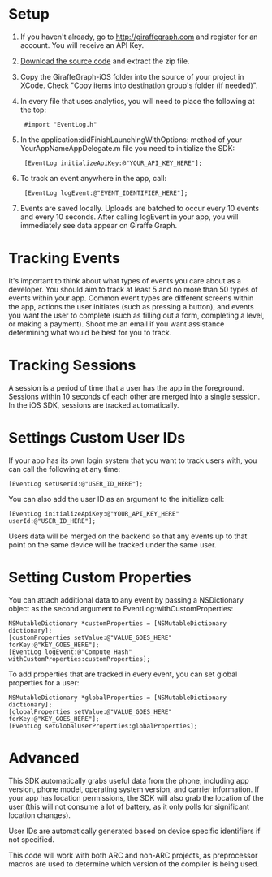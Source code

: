 # Setup #
1. If you haven't already, go to http://giraffegraph.com and register for an account. You will receive an API Key.
2. [Download the source code](http://giraffegraph.com/static/downloads/giraffegraph-ios.zip) and extract the zip file.
3. Copy the GiraffeGraph-iOS folder into the source of your project in XCode. Check "Copy items into destination group's folder (if needed)".
4. In every file that uses analytics, you will need to place the following at the top:

        #import "EventLog.h"

5. In the application:didFinishLaunchingWithOptions: method of your YourAppNameAppDelegate.m file you need to initialize the SDK:

        [EventLog initializeApiKey:@"YOUR_API_KEY_HERE"];

6. To track an event anywhere in the app, call:

        [EventLog logEvent:@"EVENT_IDENTIFIER_HERE"];

7. Events are saved locally. Uploads are batched to occur every 10 events and every 10 seconds. After calling logEvent in your app, you will immediately see data appear on Giraffe Graph.

# Tracking Events #

It's important to think about what types of events you care about as a developer. You should aim to track at least 5 and no more than 50 types of events within your app. Common event types are different screens within the app, actions the user initiates (such as pressing a button), and events you want the user to complete (such as filling out a form, completing a level, or making a payment). Shoot me an email if you want assistance determining what would be best for you to track.

# Tracking Sessions #

A session is a period of time that a user has the app in the foreground. Sessions within 10 seconds of each other are merged into a single session. In the iOS SDK, sessions are tracked automatically.

# Settings Custom User IDs #

If your app has its own login system that you want to track users with, you can call the following at any time:

    [EventLog setUserId:@"USER_ID_HERE"];

You can also add the user ID as an argument to the initialize call:
    
    [EventLog initializeApiKey:@"YOUR_API_KEY_HERE" userId:@"USER_ID_HERE"];

Users data will be merged on the backend so that any events up to that point on the same device will be tracked under the same user.

# Setting Custom Properties #

You can attach additional data to any event by passing a NSDictionary object as the second argument to EventLog:withCustomProperties:

    NSMutableDictionary *customProperties = [NSMutableDictionary dictionary];
    [customProperties setValue:@"VALUE_GOES_HERE" forKey:@"KEY_GOES_HERE"];
    [EventLog logEvent:@"Compute Hash" withCustomProperties:customProperties];

To add properties that are tracked in every event, you can set global properties for a user:

    NSMutableDictionary *globalProperties = [NSMutableDictionary dictionary];
    [globalProperties setValue:@"VALUE_GOES_HERE" forKey:@"KEY_GOES_HERE"];
    [EventLog setGlobalUserProperties:globalProperties];

# Advanced #

This SDK automatically grabs useful data from the phone, including app version, phone model, operating system version, and carrier information. If your app has location permissions, the SDK will also grab the location of the user (this will not consume a lot of battery, as it only polls for significant location changes).

User IDs are automatically generated based on device specific identifiers if not specified.

This code will work with both ARC and non-ARC projects, as preprocessor macros are used to determine which version of the compiler is being used.
